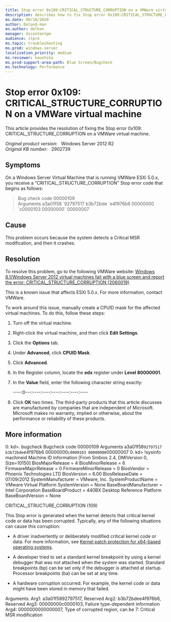 ```yaml
---
title: Stop error 0x109:CRITICAL_STRUCTURE_CORRUPTION on a VMWare virtual machine
description: describes how to fix Stop error 0x109:CRITICAL_STRUCTURE_CORRUPTION on a VMWare virtual machine
ms.date: 09/10/2020
author: Deland-Han
ms.author: delhan 
manager: dscontentpm
audience: itpro
ms.topic: troubleshooting
ms.prod: windows-server
localization_priority: medium
ms.reviewer: kaushika
ms.prod-support-area-path: Blue Screen/Bugcheck
ms.technology: Performance
---
```

# Stop error 0x109: CRITICAL_STRUCTURE_CORRUPTION on a VMWare virtual machine

This article provides the resolution of fixing the Stop error 0x109: CRITICAL_STRUCTURE_CORRUPTION on a VMWare virtual machine.

_Original product version:_ &nbsp; Windows Server 2012 R2  
_Original KB number:_ &nbsp; 2902739

## Symptoms

On a Windows Server Virtual Machine that is running VMWare ESXi 5.0.x, you receive a "CRITICAL_STRUCTURE_CORRUPTION" Stop error code that begins as follows:
>Bug check code 00000109  
Arguments a3a01f58 \`92797517 b3b72bde \`e4f976b6 00000000 \`c0000103 00000000` 00000007

## Cause

This problem occurs because the system detects a Critical MSR modification, and then it crashes.

## Resolution

To resolve this problem, go to the following VMWare website: [Windows 8.1/Windows Server 2012 virtual machines fail with a blue screen and report the error: CRITICAL_STRUCTURE_CORRUPTION (2060019)](https://kb.vmware.com/s/article/2060019) 

This is a known issue that affects ESXi 5.0.x. For more information, contact VMWare.

To work around this issue, manually create a CPUID mask for the affected virtual machines. To do this, follow these steps:

1. Turn off the virtual machine.
2. Right-click the virtual machine, and then click **Edit Settings**.
3. Click the **Options** tab.
4. Under **Advanced**, click **CPUID Mask**.
5. Click **Advanced**.
6. In the Register column, locate the **edx**  register under **Level 80000001**.
7. In the **Value** field, enter the following character string exactly:

   ----:0---:----:----:----:----:----:---- 

8. Click **OK** two times. The third-party products that this article discusses are manufactured by companies that are independent of Microsoft. Microsoft makes no warranty, implied or otherwise, about the performance or reliability of these products.

## More information

0: kd>. bugcheck
Bugcheck code 00000109
Arguments a3a01f58`92797517 b3b72bde`e4f976b6 00000000`c0000103 00000000`00000007
0: kd> !sysinfo machineid
Machine ID Information [From Smbios 2.4, DMIVersion 0, Size=10150]
BiosMajorRelease = 4
BiosMinorRelease = 6
FirmwareMajorRelease = 0
FirmwareMinorRelease = 0
BiosVendor = Phoenix Technologies LTD
BiosVersion = 6.00
BiosReleaseDate = 07/09/2012
SystemManufacturer = VMware, Inc.
SystemProductName = VMware Virtual Platform
SystemVersion = None
BaseBoardManufacturer = Intel Corporation
BaseBoardProduct = 440BX Desktop Reference Platform
BaseBoardVersion = None

CRITICAL_STRUCTURE_CORRUPTION (109)

This Stop error is generated when the kernel detects that critical kernel code or data has been corrupted. Typically, any of the following situations can cause this corruption:
- A driver inadvertently or deliberately modified critical kernel code or data. For more information, see [Kernel patch protection for x64-based operating systems](https://www.microsoft.com/whdc/driver/kernel/64bitPatching.mspx).

- A developer tried to set a standard kernel breakpoint by using a kernel debugger that was not attached when the system was started. Standard breakpoints (bp) can be set only if the debugger is attached at startup. Processor breakpoints (ba) can be set at any time.

- A hardware corruption occurred. For example, the kernel code or data might have been stored in memory that failed.

Arguments:
Arg1: a3a01f5892797517, Reserved
Arg2: b3b72bdee4f976b6, Reserved
Arg3: 00000000c0000103, Failure type-dependent information
Arg4: 0000000000000007, Type of corrupted region, can be 7: Critical MSR modification
